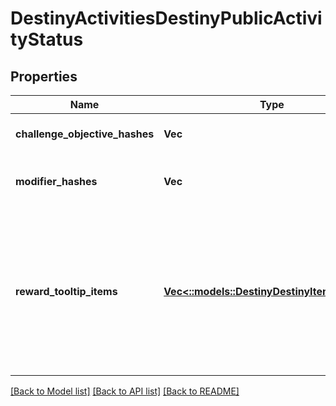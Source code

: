 # DestinyActivitiesDestinyPublicActivityStatus

## Properties
Name | Type | Description | Notes
------------ | ------------- | ------------- | -------------
**challenge_objective_hashes** | **Vec<i32>** | Active Challenges for the activity, if any - represented as hashes for DestinyObjectiveDefinitions. | [optional] [default to null]
**modifier_hashes** | **Vec<i32>** | The active modifiers on this activity, if any - represented as hashes for DestinyActivityModifierDefinitions. | [optional] [default to null]
**reward_tooltip_items** | [**Vec<::models::DestinyDestinyItemQuantity>**](Destiny.DestinyItemQuantity.md) | If the activity itself provides any specific \&quot;mock\&quot; rewards, this will be the items and their quantity.  Why \&quot;mock\&quot;, you ask? Because these are the rewards as they are represented in the tooltip of the Activity.  These are often pointers to fake items that look good in a tooltip, but represent an abstract concept of what you will get for a reward rather than the specific items you may obtain. | [optional] [default to null]

[[Back to Model list]](../README.md#documentation-for-models) [[Back to API list]](../README.md#documentation-for-api-endpoints) [[Back to README]](../README.md)


